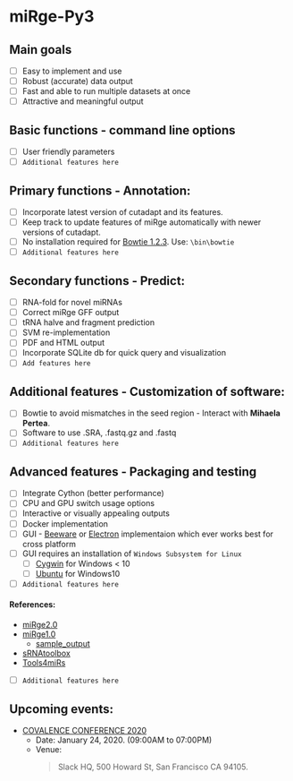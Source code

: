 # miRge-Py3

## Main goals
- [ ] Easy to implement and use
- [ ] Robust (accurate) data output
- [ ] Fast and able to run multiple datasets at once
- [ ] Attractive and meaningful output

## Basic functions - command line options
- [ ] User friendly parameters 
- [ ] `Additional features here`

## Primary functions - Annotation:
- [ ] Incorporate latest version of cutadapt and its features. 
- [ ] Keep track to update features of miRge automatically with newer versions of cutadapt.
- [ ] No installation required for [Bowtie 1.2.3](https://sourceforge.net/projects/bowtie-bio/files/bowtie/1.2.3/). Use: `\bin\bowtie`
- [ ] `Additional features here`

## Secondary functions - Predict:
- [ ] RNA-fold for novel miRNAs
- [ ] Correct miRge GFF output
- [ ] tRNA halve and fragment prediction
- [ ] SVM re-implementation 
- [ ] PDF and HTML output
- [ ] Incorporate SQLite db for quick query and visualization
- [ ] `Add features here`

## Additional features - Customization of software:
- [ ] Bowtie to avoid mismatches in the seed region - Interact with **Mihaela Pertea**. 
- [ ] Software to use .SRA, .fastq.gz and .fastq
- [ ] `Additional features here`

## Advanced features - Packaging and testing
- [ ] Integrate Cython (better performance) 
- [ ] CPU and GPU switch usage options 
- [ ] Interactive or visually appealing outputs 
- [ ] Docker implementation 
- [ ] GUI - [Beeware](https://beeware.org/project/using/desktop-app/) or [Electron](https://electronjs.org/) implementaion which ever works best for cross platform
- [ ] GUI requires an installation of `Windows Subsystem for Linux`
  - [ ] [Cygwin](https://www.cygwin.com/) for Windows < 10
  - [ ] [Ubuntu](https://docs.microsoft.com/en-us/windows/wsl/install-win10) for Windows10
- [ ] `Additional features here`

#### References: 
- [miRge2.0](https://github.com/mhalushka/miRge)
- [miRge1.0](https://github.com/mhalushka/miRge-1) 
  - [sample_output](https://baraslab.github.io/miRge/miRge/miRge.exampleOutput/report.html)
- [sRNAtoolbox](https://bioinfo5.ugr.es/srnatoolbox/srnabench/)
- [Tools4miRs](https://tools4mirs.org/software/isomirs_identification/)
- [ ] `Additional features here`

## Upcoming events:
- [COVALENCE CONFERENCE 2020](https://www.covalenceconf.com/)
  - Date: January 24, 2020. (09:00AM to 07:00PM)
  - Venue:
    > Slack HQ, 
    > 500 Howard St,
    > San Francisco CA 94105.
